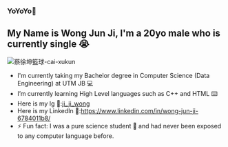 ### YoYoYo👋
## My Name is Wong Jun Ji, I'm a 20yo male who is currently single :sob:
![蔡徐坤籃球-cai-xukun](https://user-images.githubusercontent.com/129287788/230752517-36be178f-94c9-4637-b5a3-64bc385a59d8.gif)

- I'm currently taking my Bachelor degree in Computer Science (Data Engineering) at UTM JB :computer:
- I’m currently learning High Level languages such as C++ and HTML 	:keyboard:
- Here is my Ig :triumph::[ji_ji_wong](https://www.instagram.com/ji_ji_wong/)
- Here is my LinkedIn :triumph::https://www.linkedin.com/in/wong-jun-ji-6784011b8/
- ⚡ Fun fact: I was a pure science student :test_tube: and had never been exposed to any computer language before.

